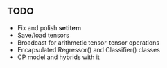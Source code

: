 ## TODO

- Fix and polish __setitem__
- Save/load tensors
- Broadcast for arithmetic tensor-tensor operations
- Encapsulated Regressor() and Classifier() classes
- CP model and hybrids with it
